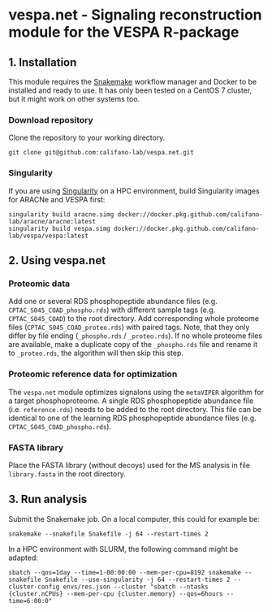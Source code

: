 # vespa.net - Signaling reconstruction module for the VESPA R-package

## 1. Installation
This module requires the [Snakemake](https://snakemake.readthedocs.io/en/stable/) workflow manager and Docker to be installed and ready to use. It has only been tested on a CentOS 7 cluster, but it might work on other systems too.

### Download repository
Clone the repository to your working directory.

```
git clone git@github.com:califano-lab/vespa.net.git
```

### Singularity
If you are using [Singularity](https://docs.sylabs.io/guides/3.5/user-guide/introduction.html) on a HPC environment, build Singularity images for ARACNe and VESPA first:

```
singularity build aracne.simg docker://docker.pkg.github.com/califano-lab/aracne/aracne:latest
singularity build vespa.simg docker://docker.pkg.github.com/califano-lab/vespa/vespa:latest
```

## 2. Using vespa.net
### Proteomic data
Add one or several RDS phosphopeptide abundance files (e.g. `CPTAC_S045_COAD_phospho.rds`) with different sample tags (e.g. `CPTAC_S045_COAD`) to the root directory. Add corresponding whole proteome files (`CPTAC_S045_COAD_proteo.rds`) with paired tags. Note, that they only differ by file ending (`_phospho.rds` / `_proteo.rds`). If no whole proteome files are available, make a duplicate copy of the `_phospho.rds` file and rename it to `_proteo.rds`, the algorithm will then skip this step.

### Proteomic reference data for optimization
The ``vespa.net`` module optimizes signalons using the ``metaVIPER`` algorithm for a target phosphoproteome. A single RDS phosphopeptide abundance file (i.e. `reference.rds`) needs to be added to the root directory. This file can be identical to one of the learning RDS phosphopeptide abundance files (e.g. `CPTAC_S045_COAD_phospho.rds`).

### FASTA library
Place the FASTA library (without decoys) used for the MS analysis in file ``library.fasta`` in the root directory.

## 3. Run analysis

Submit the Snakemake job. On a local computer, this could for example be:

```
snakemake --snakefile Snakefile -j 64 --restart-times 2

```

In a HPC environment with SLURM, the following command might be adapted:

```
sbatch --qos=1day --time=1-00:00:00 --mem-per-cpu=8192 snakemake --snakefile Snakefile --use-singularity -j 64 --restart-times 2 --cluster-config envs/res.json --cluster "sbatch --ntasks {cluster.nCPUs} --mem-per-cpu {cluster.memory} --qos=6hours --time=6:00:0"
```
